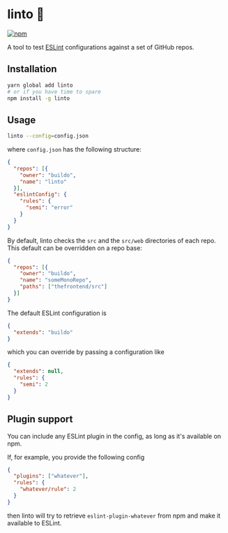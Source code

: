 # linto 💄
[![npm](https://img.shields.io/npm/v/linto.svg?style=flat-square)]()

A tool to test [ESLint](https://github.com/eslint/eslint) configurations against a set of GitHub repos.

## Installation

```bash
yarn global add linto
# or if you have time to spare
npm install -g linto
```

## Usage

```bash
linto --config=config.json
```

where `config.json` has the following structure:

```json
{
  "repos": [{
    "owner": "buildo",
    "name": "linto"
  }],
  "eslintConfig": {
    "rules": {
      "semi": "error"
    }
  }
}
```

By default, linto checks the `src` and the `src/web` directories of each repo. This default can be overridden on a repo base:

```json
{
  "repos": [{
    "owner": "buildo",
    "name": "someMonoRepo",
    "paths": ["thefrontend/src"]
  }]
}
```


The default ESLint configuration is

```json
{
  "extends": "buildo"
}
```

which you can override by passing a configuration like

```json
{
  "extends": null,
  "rules": {
    "semi": 2
  }
}
```

## Plugin support
You can include any ESLint plugin in the config, as long as it's available on npm.

If, for example, you provide the following config

```json
{
  "plugins": ["whatever"],
  "rules": {
    "whatever/rule": 2
  }
}
```

then linto will try to retrieve `eslint-plugin-whatever` from npm and make it available to ESLint.
